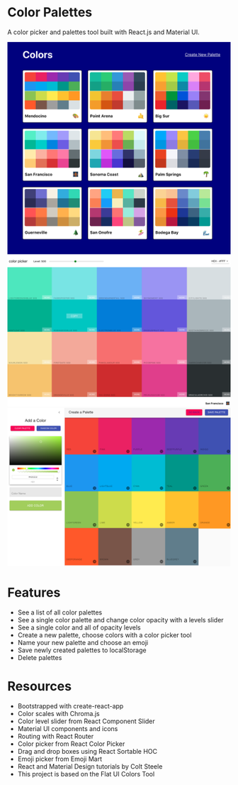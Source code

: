 # Color Palettes

A color picker and palettes tool built with React.js and Material UI. 

![images](/public/images/project-colors-allpalettes.png)
![images](/public/images/project-colors-boxes.png)
![images](/public/images/project-colors-palette.png)


# Features
- See a list of all color palettes
- See a single color palette and change color opacity with a levels slider 
- See a single color and all of opacity levels
- Create a new palette, choose colors with a color picker tool
- Name your new palette and choose an emoji
- Save newly created palettes to localStorage
- Delete palettes 

# Resources
- Bootstrapped with create-react-app
- Color scales with Chroma.js
- Color level slider from React Component Slider
- Material UI components and icons
- Routing with React Router
- Color picker from React Color Picker
- Drag and drop boxes using React Sortable HOC
- Emoji picker from Emoji Mart
- React and Material Design tutorials by Colt Steele
- This project is based on the Flat UI Colors Tool 
